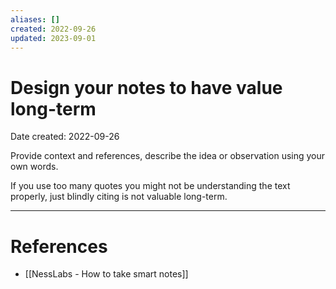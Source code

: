 ```yaml
---
aliases: []
created: 2022-09-26
updated: 2023-09-01
---
```


# Design your notes to have value long-term
Date created: 2022-09-26

Provide context and references, describe the idea or observation using your own words.

If you use too many quotes you might not be understanding the text properly, just blindly citing is not valuable long-term.

---
# References
* [[NessLabs - How to take smart notes]]